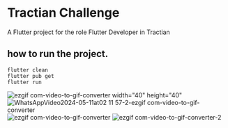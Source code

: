 # Tractian Challenge

A Flutter project for the role Flutter Developer in Tractian

## how to run the project.

```shell
flutter clean
flutter pub get
flutter run
```

![ezgif com-video-to-gif-converter width="40" height="40"](https://github.com/adarista012/tractian-challenge/assets/74845162/3ba2db1f-c183-4736-acc2-a2fcf40adf52)
![WhatsAppVideo2024-05-11at02 11 57-2-ezgif com-video-to-gif-converter](https://github.com/adarista012/tractian-challenge/assets/74845162/f506f9bd-1b78-4999-99d8-a49ace7e7098)
![ezgif com-video-to-gif-converter](https://github.com/adarista012/tractian-challenge/assets/74845162/155dfa8a-dc2e-43ad-a33d-5fb654d6e4ab)
![ezgif com-video-to-gif-converter-2](https://github.com/adarista012/tractian-challenge/assets/74845162/4a7027da-a607-41a1-bc45-eeeed9602090)
